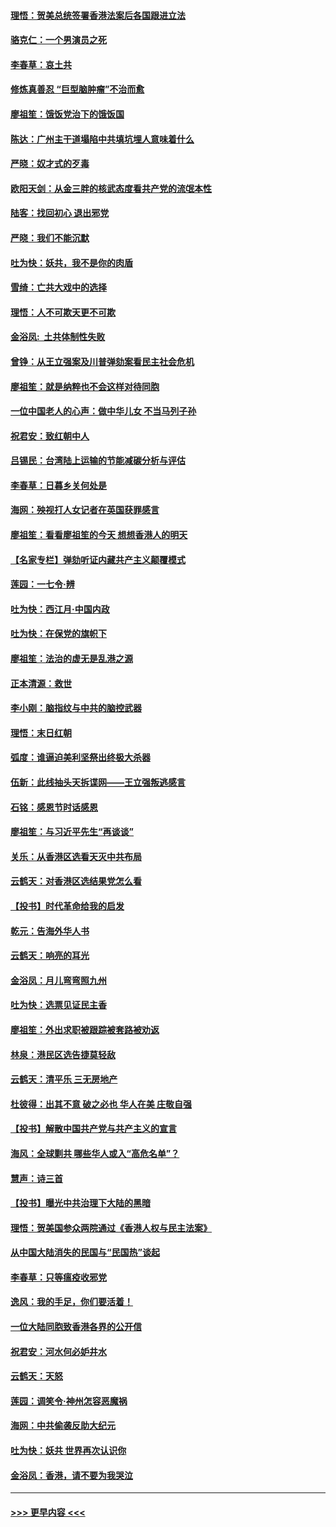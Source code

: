 #### [理悟：贺美总统签署香港法案后各国跟进立法](../pages/nsc993/n11706853.md?t=12080033) 
#### [骆克仁：一个男演员之死](../pages/nsc993/n11706677.md?t=12080033) 
#### [李春草：哀土共](../pages/nsc993/n11706255.md?t=12080033) 
#### [修炼真善忍 “巨型脑肿瘤”不治而愈](../pages/nsc993/n11705340.md?t=12080033) 
#### [廖祖笙：饿饭党治下的饿饭国](../pages/nsc993/n11705085.md?t=12080033) 
#### [陈达：广州主干道塌陷中共填坑埋人意味着什么](../pages/nsc993/n11705046.md?t=12080033) 
#### [严晓：奴才式的歹毒](../pages/nsc993/n11704826.md?t=12080033) 
#### [欧阳天剑：从金三胖的核武态度看共产党的流氓本性](../pages/nsc993/n11702238.md?t=12080033) 
#### [陆客：找回初心 退出邪党](../pages/nsc993/n11702213.md?t=12080033) 
#### [严晓：我们不能沉默](../pages/nsc993/n11702110.md?t=12080033) 
#### [吐为快：妖共，我不是你的肉盾](../pages/nsc993/n11701366.md?t=12080033) 
#### [雪绮：亡共大戏中的选择](../pages/nsc993/n11699922.md?t=12080033) 
#### [理悟：人不可欺天更不可欺](../pages/nsc993/n11699657.md?t=12080033) 
#### [金浴凤:  土共体制性失败](../pages/nsc993/n11699361.md?t=12080033) 
#### [曾铮：从王立强案及川普弹劾案看民主社会危机](../pages/nsc993/n11699318.md?t=12080033) 
#### [廖祖笙：就是纳粹也不会这样对待同胞](../pages/nsc993/n11697658.md?t=12080033) 
#### [一位中国老人的心声：做中华儿女 不当马列子孙](../pages/nsc993/n11697525.md?t=12080033) 
#### [祝君安：致红朝中人](../pages/nsc993/n11697518.md?t=12080033) 
#### [吕锡民：台湾陆上运输的节能减碳分析与评估](../pages/nsc993/n11694983.md?t=12080033) 
#### [李春草：日暮乡关何处是](../pages/nsc993/n11694805.md?t=12080033) 
#### [海网：殃视打人女记者在英国获罪感言](../pages/nsc993/n11693832.md?t=12080033) 
#### [廖祖笙：看看廖祖笙的今天 想想香港人的明天](../pages/nsc993/n11693707.md?t=12080033) 
#### [【名家专栏】弹劾听证内藏共产主义颠覆模式](../pages/nsc993/n11693563.md?t=12080033) 
#### [莲园：一七令‧辨](../pages/nsc993/n11692558.md?t=12080033) 
#### [吐为快：西江月·中国内政](../pages/nsc993/n11692071.md?t=12080033) 
#### [吐为快：在保党的旗帜下](../pages/nsc993/n11691188.md?t=12080033) 
#### [廖祖笙：法治的虚无是乱港之源](../pages/nsc993/n11690605.md?t=12080033) 
#### [正本清源：救世](../pages/nsc993/n11689134.md?t=12080033) 
#### [李小刚：脑指纹与中共的脑控武器](../pages/nsc993/n11688900.md?t=12080033) 
#### [理悟：末日红朝](../pages/nsc993/n11688829.md?t=12080033) 
#### [弧度：谁逼迫美利坚祭出终极大杀器](../pages/nsc993/n11688735.md?t=12080033) 
#### [伍新：此线抽头天拆谍网——王立强叛逃感言](../pages/nsc993/n11687981.md?t=12080033) 
#### [石铭：感恩节时话感恩](../pages/nsc993/n11687568.md?t=12080033) 
#### [廖祖笙：与习近平先生“再谈谈”](../pages/nsc993/n11687005.md?t=12080033) 
#### [关乐：从香港区选看天灭中共布局](../pages/nsc993/n11686647.md?t=12080033) 
#### [云鹤天：对香港区选结果党怎么看](../pages/nsc993/n11686216.md?t=12080033) 
#### [【投书】时代革命给我的启发](../pages/nsc993/n11684287.md?t=12080033) 
#### [乾元：告海外华人书](../pages/nsc993/n11684044.md?t=12080033) 
#### [云鹤天：响亮的耳光](../pages/nsc993/n11684254.md?t=12080033) 
#### [金浴凤：月儿弯弯照九州](../pages/nsc993/n11684231.md?t=12080033) 
#### [吐为快：选票见证民主香](../pages/nsc993/n11684206.md?t=12080033) 
#### [廖祖笙：外出求职被跟踪被套路被劝返](../pages/nsc993/n11683874.md?t=12080033) 
#### [林泉：港民区选告捷莫轻敌](../pages/nsc993/n11683930.md?t=12080033) 
#### [云鹤天：清平乐 三无房地产](../pages/nsc993/n11681521.md?t=12080033) 
#### [杜彼得：出其不意 破之必也 华人在美 庄敬自强](../pages/nsc993/n11679554.md?t=12080033) 
#### [【投书】解散中国共产党与共产主义的宣言](../pages/nsc993/n11679177.md?t=12080033) 
#### [海风：全球剿共 哪些华人或入“高危名单”？](../pages/nsc993/n11678617.md?t=12080033) 
#### [慧声：诗三首](../pages/nsc993/n11678848.md?t=12080033) 
#### [【投书】曝光中共治理下大陆的黑暗](../pages/nsc993/n11678674.md?t=12080033) 
#### [理悟：贺美国参众两院通过《香港人权与民主法案》](../pages/nsc993/n11678104.md?t=12080033) 
#### [从中国大陆消失的民国与“民国热”谈起](../pages/nsc993/n11678075.md?t=12080033) 
#### [李春草：只等瘟疫收邪党](../pages/nsc993/n11677308.md?t=12080033) 
#### [逸风：我的手足，你们要活着！](../pages/nsc993/n11676352.md?t=12080033) 
#### [一位大陆同胞致香港各界的公开信](../pages/nsc993/n11675761.md?t=12080033) 
#### [祝君安：河水何必妒井水](../pages/nsc993/n11675746.md?t=12080033) 
#### [云鹤天：天怒](../pages/nsc993/n11675718.md?t=12080033) 
#### [莲园：调笑令‧神州怎容恶魔祸](../pages/nsc993/n11675648.md?t=12080033) 
#### [海网：中共偷袭反助大纪元](../pages/nsc993/n11673515.md?t=12080033) 
#### [吐为快：妖共 世界再次认识你](../pages/nsc993/n11673506.md?t=12080033) 
#### [金浴凤：香港，请不要为我哭泣](../pages/nsc993/n11673248.md?t=12080033) 

----
#### [ >>> 更早内容 <<< ](../indexes/nsc993-earlier.md)
